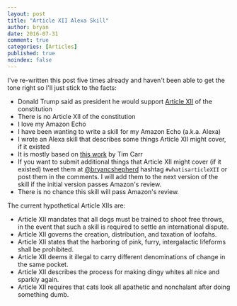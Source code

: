 ```yaml
---
layout: post
title: "Article XII Alexa Skill"
author: bryan
date: 2016-07-31
comment: true
categories: [Articles]
published: true
noindex: false
---
```

I've re-written this post five times already and haven't been able to get the
tone right so I'll just stick to the facts:

- Donald Trump said as president he would support [Article XII](http://abcnews.go.com/Politics/donald-trump-hell-protect-constitutions-article-xii/story?id=40422352) of the constitution
- There is no Article XII of the constitution
- I love my Amazon Echo
- I have been wanting to write a skill for my Amazon Echo (a.k.a. Alexa)
- I wrote an Alexa skill that describes some things Article XII might cover, if it existed
- It is mostly based on [this work](http://www.timcarr.net/?p=372) by Tim Carr
- If you want to submit additional things that Article XII might cover (if it existed) tweet
them at [@bryancshepherd](https://twitter.com/bryancshepherd) hashtag `#whatisarticleXII` or post them in the comments. I will
add them to the next version of the skill if the initial version passes Amazon's
review.
- There is no chance this skill will pass Amazon's review.

The current hypothetical Article XIIs are:

- Article XII mandates that all dogs must be trained to shoot free throws, in
the event that such a skill is required to settle an international dispute.
- Article XII governs the creation, distribution, and taxation of loofahs.
- Article XII states that the harboring of pink, furry, intergalactic lifeforms
shall be prohibited.
- Article XII deems it illegal to carry different denominations of change in the same pocket.
- Article XII describes the process for making dingy whites all nice and sparkly again.
- Article XII requires that cats look all apathetic and nonchalant after doing something dumb.
